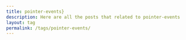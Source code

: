 ```yaml
---
title: pointer-events}
description: Here are all the posts that related to pointer-events
layout: tag
permalink: /tags/pointer-events/
---
```

